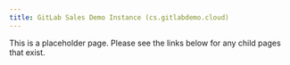 ```yaml
---
title: GitLab Sales Demo Instance (cs.gitlabdemo.cloud)
---
```


This is a placeholder page. Please see the links below for any child pages that exist.
